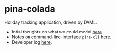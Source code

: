 # pina-colada

Holiday tracking application, driven by DAML.

- Intial thoughts on what we could model [here](/notes/model.md).
- Notes on command-line-interface `pina-cli` [here](/pina-cli/README.md).
- Developer log [here](/notes/diary.md).

